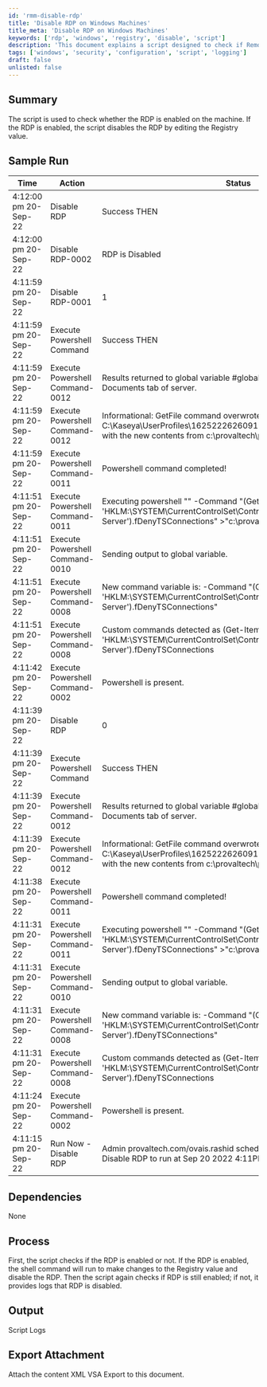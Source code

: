 ```yaml
---
id: 'rmm-disable-rdp'
title: 'Disable RDP on Windows Machines'
title_meta: 'Disable RDP on Windows Machines'
keywords: ['rdp', 'windows', 'registry', 'disable', 'script']
description: 'This document explains a script designed to check if Remote Desktop Protocol (RDP) is enabled on a Windows machine and disable it by modifying the relevant Registry value. It provides a detailed log of actions taken during the execution of the script, along with sample outputs and processes involved.'
tags: ['windows', 'security', 'configuration', 'script', 'logging']
draft: false
unlisted: false
---
```

## Summary

The script is used to check whether the RDP is enabled on the machine. If the RDP is enabled, the script disables the RDP by editing the Registry value.

## Sample Run

| Time                     | Action                          | Status                                                                                                      | Link                           |
|--------------------------|---------------------------------|-------------------------------------------------------------------------------------------------------------|--------------------------------|
| 4:12:00 pm 20-Sep-22     | Disable RDP                    | Success THEN                                                                                               | provaltech.com/ovais.rashid   |
| 4:12:00 pm 20-Sep-22     | Disable RDP-0002               | RDP is Disabled                                                                                            | provaltech.com/ovais.rashid   |
| 4:11:59 pm 20-Sep-22     | Disable RDP-0001               | 1                                                                                                         | provaltech.com/ovais.rashid   |
| 4:11:59 pm 20-Sep-22     | Execute Powershell Command      | Success THEN                                                                                               | provaltech.com/ovais.rashid   |
| 4:11:59 pm 20-Sep-22     | Execute Powershell Command-0012 | Results returned to global variable #global:psresult# and saved in Documents tab of server.               | provaltech.com/ovais.rashid   |
| 4:11:59 pm 20-Sep-22     | Execute Powershell Command-0012 | Informational: GetFile command overwrote the server file C:\Kaseya\UserProfiles\162522262609191\GetFiles\..\docs\psoutput.txt with the new contents from c:\provaltech\psoutput.txt in THEN step 2. | provaltech.com/ovais.rashid   |
| 4:11:59 pm 20-Sep-22     | Execute Powershell Command-0011 | Powershell command completed!                                                                               | provaltech.com/ovais.rashid   |
| 4:11:51 pm 20-Sep-22     | Execute Powershell Command-0011 | Executing powershell "" -Command "(Get-ItemProperty -Path 'HKLM:\SYSTEM\CurrentControlSet\Control\Terminal Server').fDenyTSConnections" >"c:\provaltech\psoutput.txt" | provaltech.com/ovais.rashid   |
| 4:11:51 pm 20-Sep-22     | Execute Powershell Command-0010 | Sending output to global variable.                                                                          | provaltech.com/ovais.rashid   |
| 4:11:51 pm 20-Sep-22     | Execute Powershell Command-0008 | New command variable is: -Command "(Get-ItemProperty -Path 'HKLM:\SYSTEM\CurrentControlSet\Control\Terminal Server').fDenyTSConnections" | provaltech.com/ovais.rashid   |
| 4:11:51 pm 20-Sep-22     | Execute Powershell Command-0008 | Custom commands detected as (Get-ItemProperty -Path 'HKLM:\SYSTEM\CurrentControlSet\Control\Terminal Server').fDenyTSConnections | provaltech.com/ovais.rashid   |
| 4:11:42 pm 20-Sep-22     | Execute Powershell Command-0002 | Powershell is present.                                                                                     | provaltech.com/ovais.rashid   |
| 4:11:39 pm 20-Sep-22     | Disable RDP                    | 0                                                                                                         | provaltech.com/ovais.rashid   |
| 4:11:39 pm 20-Sep-22     | Execute Powershell Command      | Success THEN                                                                                               | provaltech.com/ovais.rashid   |
| 4:11:39 pm 20-Sep-22     | Execute Powershell Command-0012 | Results returned to global variable #global:psresult# and saved in Documents tab of server.               | provaltech.com/ovais.rashid   |
| 4:11:39 pm 20-Sep-22     | Execute Powershell Command-0012 | Informational: GetFile command overwrote the server file C:\Kaseya\UserProfiles\162522262609191\GetFiles\..\docs\psoutput.txt with the new contents from c:\provaltech\psoutput.txt in THEN step 2. | provaltech.com/ovais.rashid   |
| 4:11:38 pm 20-Sep-22     | Execute Powershell Command-0011 | Powershell command completed!                                                                               | provaltech.com/ovais.rashid   |
| 4:11:31 pm 20-Sep-22     | Execute Powershell Command-0011 | Executing powershell "" -Command "(Get-ItemProperty -Path 'HKLM:\SYSTEM\CurrentControlSet\Control\Terminal Server').fDenyTSConnections" >"c:\provaltech\psoutput.txt" | provaltech.com/ovais.rashid   |
| 4:11:31 pm 20-Sep-22     | Execute Powershell Command-0010 | Sending output to global variable.                                                                          | provaltech.com/ovais.rashid   |
| 4:11:31 pm 20-Sep-22     | Execute Powershell Command-0008 | New command variable is: -Command "(Get-ItemProperty -Path 'HKLM:\SYSTEM\CurrentControlSet\Control\Terminal Server').fDenyTSConnections" | provaltech.com/ovais.rashid   |
| 4:11:31 pm 20-Sep-22     | Execute Powershell Command-0008 | Custom commands detected as (Get-ItemProperty -Path 'HKLM:\SYSTEM\CurrentControlSet\Control\Terminal Server').fDenyTSConnections | provaltech.com/ovais.rashid   |
| 4:11:24 pm 20-Sep-22     | Execute Powershell Command-0002 | Powershell is present.                                                                                     | provaltech.com/ovais.rashid   |
| 4:11:15 pm 20-Sep-22     | Run Now - Disable RDP          | Admin provaltech.com/ovais.rashid scheduled procedure Run Now - Disable RDP to run at Sep 20 2022 4:11PM | provaltech.com/ovais.rashid   |

## Dependencies

None

## Process

First, the script checks if the RDP is enabled or not. If the RDP is enabled, the shell command will run to make changes to the Registry value and disable the RDP. Then the script again checks if RDP is still enabled; if not, it provides logs that RDP is disabled.

## Output

Script Logs

## Export Attachment

Attach the content XML VSA Export to this document.


